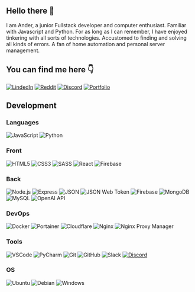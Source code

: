 ## Hello there 👋
I am Ander, a junior Fullstack developer and computer enthusiast. Familiar with
Javascript and Python. For as long as I can remember, I have enjoyed tinkering with
all sorts of technologies. Accustomed to finding and solving all kinds of errors. A fan
of home automation and personal server management.

## You can find me here 👇

[![LindedIn](https://img.shields.io/badge/LinkedIn-%230e76a8?logo=linkedin&logoColor=white&link=https%3A%2F%2Fwww.linkedin.com%2Fin%2Fanderconsu%2F)](https://www.linkedin.com/in/anderconsu/)
[![Reddit](https://img.shields.io/badge/Reddit-%23FF5700?logo=reddit&logoColor=white)](https://www.reddit.com/user/anderconsu)
[![Discord](https://img.shields.io/badge/Discord-%237289DA?logo=discord&logoColor=white&link=https%3A%2F%2Fdiscordapp.com%2Fusers%2F141869597463674880)](https://discordapp.com/users/141869597463674880)
[![Portfolio](https://img.shields.io/badge/Portfolio-black?logo=superuser&logoColor=white&link=https%3A%2F%2Fcloudconsu.com)](https://cloudconsu.com/)

## Development
### Languages
![JavaScript](https://img.shields.io/badge/-JavaScript-F7DF1E?style=plastic&logo=JavaScript&logoColor=white)
![Python](https://img.shields.io/badge/Python-%234b8bbe?logo=python&logoColor=white)

### Front
![HTML5](https://img.shields.io/badge/-HTML5-E34F26?style=plastic&logo=html5&logoColor=white)
![CSS3](https://img.shields.io/badge/-CSS3-1572B6?style=plastic&logo=css3&logoColor=white)
![SASS](https://img.shields.io/badge/-SASS-CC6699?style=plastic&logo=sass&logoColor=white)
![React](https://img.shields.io/badge/-React-61DAFB?style=plastic&logo=react&logoColor=white)
![Firebase](https://img.shields.io/badge/Firebase-%23fccc45?logo=firebase&logoColor=white)

### Back
![Node.js](https://img.shields.io/badge/Node.js-%2384bf09?logo=node.js&logoColor=white)
![Express](https://img.shields.io/badge/Express-black?logo=express&logoColor=white)
![JSON](https://img.shields.io/badge/JSON-5E5C5C?style=plastic&logo=json&logoColor=white)
![JSON Web Token](https://img.shields.io/badge/JSON%20Web%20Token-black?logo=jsonwebtokens&logoColor=white)
![Firebase](https://img.shields.io/badge/Firebase%20Admin-%23fccc45?logo=firebase&logoColor=white)
![MongoDB](https://img.shields.io/badge/MongoDB-%2354b245?logo=mongodb&logoColor=white)
![MySQL](https://img.shields.io/badge/MySQL-%2300628c?logo=mysql&logoColor=white)
![OpenAI API](https://img.shields.io/badge/OpenAI%20API-white?logo=openai&logoColor=black)

### DevOps
![Docker](https://img.shields.io/badge/Docker-%232391e6?logo=docker&logoColor=white)
![Portainer](https://img.shields.io/badge/Portainer-%2338bfff?logo=portainer&logoColor=white)
![Cloudflare](https://img.shields.io/badge/Cloudflare-%23f48526?logo=cloudflare&logoColor=white)
![Nginx](https://img.shields.io/badge/Nginx-%2308993f?logo=nginx&logoColor=white)
![Nginx Proxy Manager](https://img.shields.io/badge/Nginx%20Proxy%20Manager-%23f37032?logo=nginxproxymanager&logoColor=white)

### Tools
![VSCode](https://img.shields.io/badge/Visual_Studio_Code-0078D4?style=plastic&logo=visual%20studio%20code&logoColor=white)
![PyCharm](https://img.shields.io/badge/PyCharm-black?logo=pycharm&logoColor=white)
![Git](https://img.shields.io/badge/-Git-F05032?style=plastic&logo=git&logoColor=white)
![GitHub](https://img.shields.io/badge/GitHub-100000?style=plastic&logo=github&logoColor=white)
![Slack](https://img.shields.io/badge/Slack-4A154B?style=plastic&logo=slack&logoColor=white)
[![Discord](https://img.shields.io/badge/Discord-%237289DA?logo=discord&logoColor=white&link=https%3A%2F%2Fdiscordapp.com%2Fusers%2F141869597463674880)](https://discordapp.com/users/141869597463674880)

### OS
![Ubuntu](https://img.shields.io/badge/Ubuntu-%23e85729?logo=ubuntu&logoColor=white)
![Debian](https://img.shields.io/badge/Debian-%23d80150?logo=debian&logoColor=white)
![Windows](https://img.shields.io/badge/Windows-%2300aeef?logo=windows&logoColor=white)